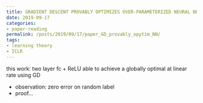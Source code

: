 ```yaml
---
title: GRADIENT DESCENT PROVABLY OPTIMIZES OVER-PARAMETERIZED NEURAL NETWORKS
date: 2019-09-17
categories:
- paper-reading
permalink: /posts/2019/09/17/paper_GD_provably_opytim_NN/
tags:
- learning theory
- ICLR
---
```



this work: two layer fc + ReLU able to achieve a globally optimal at linear rate using GD
- observation: zero error on random label
- proof...
